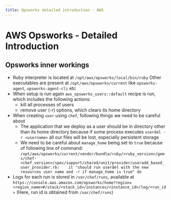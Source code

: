 ```yaml
---
title: Opsworks detailed introduction - AWS
---
```

# AWS Opsworks - Detailed Introduction
## Opsworks inner workings
- Ruby interpreter is located at `/opt/aws/opsworks/local/bin/ruby`
  Other executables are present at `/opt/aws/opsworks/current` like `opsworks-agent`, `opsworks-agent-cli` etc
- When setup is run again `aws_opsworks_users::default` recipe is run, which includes the following actions:
  - kill all processes of users
  - remove user (-r) options, which clears its home directory
- When creating `user` using `chef`, following things we need to be careful about
  - The application that we deploy as a user should be in directory other than its home directory because if some process executes `userdel -r <username>` all our files will be lost, especially persistent storage
  - We need to be careful about `manage_home` being set to `true` because of following line of command:
    `/opt/aws/opsworks/current/vendor/bundle/ruby/<ruby_version>/gems/chef-<chef_version>/spec/support/shared/unit/provider/useradd_based_user_provider.rb:    it "should run userdel with the new resources user name and -r if manage_home is true" do`
- Logs for each run is stored in `/var/chef/runs`,
  available at `https://console.aws.amazon.com/opsworks/home?region=<region_name>#/stack/<stack_id>/instances/<instance_id>/log/<run_id>`
  (Here, run id is obtained from `/var/chef/runs`)
